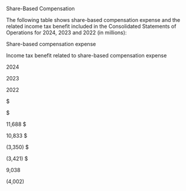 Share-Based Compensation

The following table shows share-based compensation expense and the related income tax benefit included in the Consolidated
Statements of Operations for 2024, 2023 and 2022 (in millions):

Share-based compensation expense

Income tax benefit related to share-based compensation expense

2024

2023

2022

$

$

11,688  $

10,833  $

(3,350)  $

(3,421)  $

9,038

(4,002)